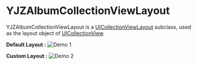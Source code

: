 YJZAlbumCollectionViewLayout
======================

YJZAlbumCollectionViewLayout is a [UICollectionViewLayout](http://developer.apple.com/library/ios/#documentation/UIKit/Reference/UICollectionViewLayout_class/Reference/Reference.html#//apple_ref/occ/cl/UICollectionViewLayout) subclass, used as the layout object of [UICollectionView](http://developer.apple.com/library/ios/#documentation/UIKit/Reference/UICollectionView_class/Reference/Reference.html). 

**Default Layout :**
![Demo 1](http://i.imgur.com/4LYZUCT.png?1)

**Custom Layout :**
![Demo 2](http://i.imgur.com/gOhfk1S.png?1)
